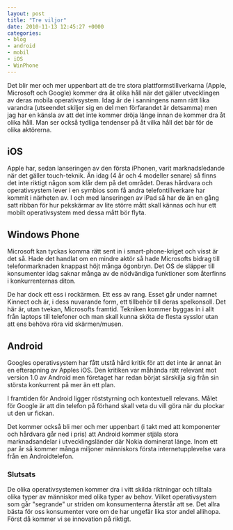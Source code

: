 ```yaml
---
layout: post
title: "Tre viljor"
date: 2010-11-13 12:45:27 +0000
categories:
- blog
- android
- mobil
- iOS
- WinPhone
---
```


Det blir mer och mer uppenbart att de tre stora plattformstillverkarna (Apple, Microsoft och Google) kommer dra åt olika håll när det gäller utvecklingen av deras mobila operativsystem. Idag är de i sanningens namn rätt lika varandra (utseendet skiljer sig en del men förfarandet är detsamma) men jag har en känsla av att det inte kommer dröja länge innan de kommer dra åt olika håll. Man ser också tydliga tendenser på åt vilka håll det bär för de olika aktörerna. 

## iOS 
Apple har, sedan lanseringen av den första iPhonen, varit marknadsledande när det gäller touch-teknik. Än idag (4 år och 4 modeller senare) så finns det inte riktigt någon som klår dem på det området. Deras hårdvara och operativsystem lever i en symbios som få andra telefontillverkare har kommit i närheten av. I och med lanseringen av iPad så har de än en gång satt ribban för hur pekskärmar av lite större mått skall  kännas och hur ett mobilt operativsystem med dessa mått bör flyta.

## Windows Phone 
Microsoft kan tyckas komma rätt sent in i smart-phone-kriget och visst är det så. Hade det handlat om en mindre aktör så hade Microsofts bidrag till telefonmarknaden knappast höjt många ögonbryn. Det OS de släpper till konsumenter idag saknar många av de nödvändiga funktioner som återfinns i konkurrenternas diton.

De har dock ett ess i rockärmen. Ett ess av rang. Esset går under namnet Kinnect och är, i dess nuvarande form, ett tillbehör till deras spelkonsoll. Det här är, utan tvekan, Microsofts framtid. Tekniken kommer byggas in i allt från laptops till telefoner och man skall kunna sköta de flesta sysslor utan att ens behöva röra vid skärmen/musen.

## Android 
Googles operativsystem har fått utstå hård kritik för att det inte är annat än en efterapning av Apples iOS.  Den kritiken var måhända rätt relevant mot version 1.0 av Android men företaget har redan börjat särskilja sig från sin största konkurrent på mer än ett plan.

I framtiden för Android ligger röststyrning och kontextuell relevans. Målet för Google är att din telefon på förhand skall veta du vill göra när du plockar ut den ur fickan. 

Det kommer också bli mer och mer uppenbart (i takt med att komponenter och hårdvara går ned i pris) att Android kommer stjäla stora marknadsandelar i utvecklingsländer där Nokia dominerat länge. Inom ett par år så kommer många miljoner människors första internetupplevelse vara från en Androidtelefon.

### Slutsats ###

De olika operativsystemen kommer dra i vitt skilda riktningar och tilltala olika typer av människor med olika typer av behov. Vilket operativsystem som går "segrande" ur striden om konsumenterna återstår att se. Det allra bästa för oss konsumenter vore om de har ungefär lika stor andel allihopa. Först då kommer vi se innovation på riktigt.